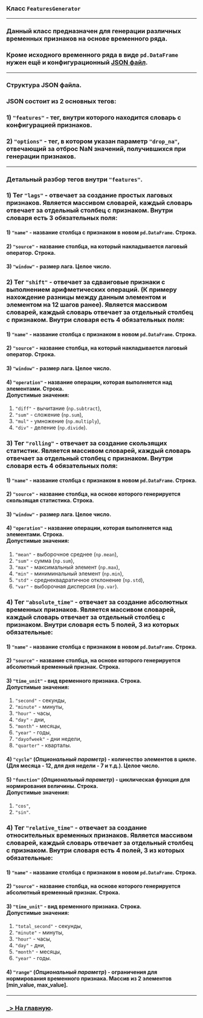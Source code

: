 ### Класс ```FeaturesGenerator```

___

### Данный класс предназначен для генерации различных временных признаков на основе временного ряда.

### Кроме исходного временного ряда в виде ```pd.DataFrame``` нужен ещё и конфигурационный [JSON файл](../examples/data/demo_config.json).

___

### Структура JSON файла.

### JSON состоит из 2 основных тегов:

### 1) ```"features"``` - тег, внутри которого находится словарь с конфигурацией признаков.

### 2) ```"options"``` - тег, в котором указан параметр ```"drop_na"```, отвечающий за отброс NaN значений, получившихся при генерации признаков.

___

### Детальный разбор тегов внутри ```"features"```.

### 1) Тег ```"lags"``` - отвечает за создание простых лаговых признаков. Является массивом словарей, каждый словарь отвечает за отдельный столбец с признаком. Внутри словаря есть 3 обязательных поля:

#### 1) ```"name"``` - название столбца с признаком в новом ```pd.DataFrame```. Строка.
#### 2) ```"source"``` - название столбца, на который накладывается лаговый оператор. Строка.
#### 3) ```"window"``` - размер лага. Целое число.

### 2) Тег ```"shift"``` - отвечает за сдваиговые признаки с выполнением арифметических операций. (К примеру нахождение разницы между данным элементом и элементом на 12 шагов ранее). Является массивом словарей, каждый словарь отвечает за отдельный столбец с признаком. Внутри словаря есть 4 обязательных поля:

#### 1) ```"name"``` - название столбца с признаком в новом ```pd.DataFrame```. Строка.
#### 2) ```"source"``` - название столбца, на который накладывается лаговый оператор. Строка.
#### 3) ```"window"``` - размер лага. Целое число.
#### 4) ```"operation"``` - название операции, которая выполняется над элементами. Строка. <br>Допустимые значения:
1) ```"diff"``` - вычитание (```np.subtract```),
2) ```"sum"``` - сложение (```np.sum```),
3) ```"mul"``` - умножение (```np.multiply```),
4) ```"div"``` - деление (```np.divide```).

### 3) Тег ```"rolling"``` - отвечает за создание скользящих статистик. Является массивом словарей, каждый словарь отвечает за отдельный столбец с признаком. Внутри словаря есть 4 обязательных поля:

#### 1) ```"name"``` - название столбца с признаком в новом ```pd.DataFrame```. Строка.

#### 2) ```"source"``` - название столбца, на основе которого генерируется скользящая статистика. Строка.

#### 3) ```"window"``` - размер лага. Целое число.

#### 4) ```"operation"``` - название операции, которая выполняется над элементами. Строка. <br>Допустимые значения:
1) ```"mean"``` - выборочное среднее (```np.mean```),
2) ```"sum"``` - сумма (```np.sum```),
3) ```"max"``` - максимальный элемент (```np.max```),
4) ```"min"``` - миниминальный элемент (```np.min```),
5) ```"std"``` - среднеквадратичное отклонение (```np.std```),
6) ```"var"``` - выборочная дисперсия (```np.var```).

### 4) Тег ```"absolute_time"``` - отвечает за создание абсолютных временных признаков. Является массивом словарей, каждый словарь отвечает за отдельный столбец с признаком. Внутри словаря есть 5 полей, 3 из которых обязательные:

#### 1) ```"name"``` - название столбца с признаком в новом ```pd.DataFrame```. Строка.

#### 2) ```"source"``` - название столбца, на основе которого генерируется абсолютный временный признак. Строка.

#### 3) ```"time_unit"``` - вид временного признака. Строка.<br>Допустимые значения:
1) ```"second"``` - секунды,
2) ```"minute"``` - минуты,
3) ```"hour"``` - часы,
4) ```"day"``` - дни,
5) ```"month"``` - месяцы,
6) ```"year"``` - годы,
7) ```"dayofweek"``` - дни недели,
8) ```"quarter"``` - кварталы.

#### 4) ```"cycle"``` (_Опциональный параметр_) - количество элементов в цикле. (Для месяца - 12, для дня недели - 7 и т.д.). Целое число.

#### 5) ```"function"``` (_Опциональный параметр_) - циклическая функция для нормирования величины. Строка.<br>Допустимые значения:
1) ```"cos"```,
2) ```"sin"```.

### 4) Тег ```"relative_time"``` - отвечает за создание относительных временных признаков. Является массивом словарей, каждый словарь отвечает за отдельный столбец с признаком. Внутри словаря есть 4 полей, 3 из которых обязательные:

#### 1) ```"name"``` - название столбца с признаком в новом ```pd.DataFrame```. Строка.

#### 2) ```"source"``` - название столбца, на основе которого генерируется абсолютный временный признак. Строка.

#### 3) ```"time_unit"``` - вид временного признака. Строка.<br>Допустимые значения:
1) ```"total_second"``` - секунды,
2) ```"minute"``` - минуты,
3) ```"hour"``` - часы,
4) ```"day"``` - дни,
5) ```"month"``` - месяцы,
6) ```"year"``` - годы.

#### 4) ```"range"``` (_Опциональный параметр_) - ограничения для нормирования временного признака. Массив из 2 элементов [min_value, max_value].

___

### [_> На главную](main.md).